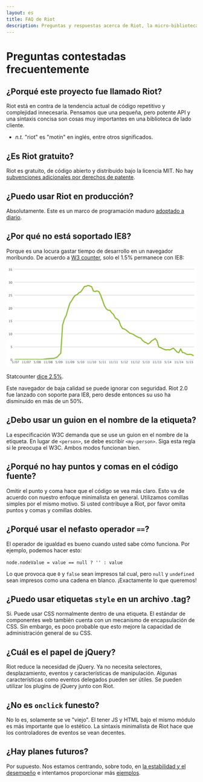 ```yaml
---
layout: es
title: FAQ de Riot
description: Preguntas y respuestas acerca de Riot, la micro-biblioteca de Interfaz de Usuario (IU)
---
```


# Preguntas contestadas frecuentemente

## ¿Porqué este proyecto fue llamado Riot?
Riot está en contra de la tendencia actual de código repetitivo y complejidad innecesaria. Pensamos que una pequeña, pero potente API y una sintaxis concisa son cosas muy importantes en una biblioteca de lado cliente.

* _n.t._ "riot" es "motín" en inglés, entre otros significados.

## ¿Es Riot gratuito?
Riot es gratuito, de código abierto y distribuido bajo la licencia MIT. No hay [subvenciones adicionales por derechos de patente](https://github.com/facebook/react/blob/master/PATENTS).


## ¿Puedo usar Riot en producción?
Absolutamente. Este es un marco de programación maduro [adoptado a diario](https://twitter.com/search?q=riotjs).

## ¿Por qué no está soportado IE8?
Porque es una locura gastar tiempo de desarrollo en un navegador moribundo. De acuerdo a [W3 counter](http://www.w3counter.com/trends), solo el 1.5% permanece con IE8:

![](/img/ie8-trend.png)

Statcounter [dice 2.5%](http://gs.statcounter.com/#browser_version_partially_combined-ww-monthly-201408-201507).

Este navegador de baja calidad se puede ignorar con seguridad. Riot 2.0 fue lanzado con soporte para IE8, pero desde entonces su uso ha disminuido en más de un 50%.


## ¿Debo usar un guion en el nombre de la etiqueta?
La especificación W3C demanda que se use un guion en el nombre de la etiqueta. En lugar de `<person>`, se debe escribir `<my-person>`. Siga esta regla si le preocupa el W3C. Ambos modos funcionan bien.


## ¿Porqué no hay puntos y comas en el código fuente?
Omitir el punto y coma hace que el código se vea más claro. Esto va de acuerdo con nuestro enfoque minimalista en general. Utilizamos comillas simples por el mismo motivo. Si usted contribuye a Riot, por favor omita puntos y comas y comillas dobles.

## ¿Porqué usar el nefasto operador `==`?
El operador de igualdad es bueno cuando usted sabe cómo funciona. Por ejemplo, podemos hacer esto:

`node.nodeValue = value == null ? '' : value`

Lo que provoca que `0` y `false` sean impresos tal cual, pero `null` y `undefined` sean impresos como una cadena en blanco. ¡Exactamente lo que queremos!


## ¿Puedo usar etiquetas `style` en un archivo .tag?
Sí. Puede usar CSS normalmente dentro de una etiqueta. El estándar de componentes web también cuenta con un mecanismo de encapsulación de CSS. Sin embargo, es poco probable que esto mejore la capacidad de administración general de su CSS.


## ¿Cuál es el papel de jQuery?
Riot reduce la necesidad de jQuery. Ya no necesita selectores, desplazamiento, eventos y características de manipulación. Algunas características como eventos delegados pueden ser útiles. Se pueden utilizar los plugins de jQuery junto con Riot.


## ¿No es `onclick` funesto?
No lo es, solamente se ve "viejo". El tener JS y HTML bajo el mismo módulo es más importante que lo estético. La sintaxis minimalista de Riot hace que los controladores de eventos se vean decentes.

## ¿Hay planes futuros?

Por supuesto. Nos estamos centrando, sobre todo, en [la estabilidad y el desempeño](https://github.com/riot/riot/issues) e intentamos proporcionar más [ejemplos](https://github.com/riot/examples).
